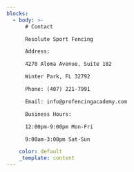 ```yaml
---
blocks:
  - body: >-
      # Contact

      Resolute Sport Fencing

      Address:

      4270 Aloma Avenue, Suite 182

      Winter Park, FL 32792

      Phone: (407) 221-7991

      Email: info@profencingacademy.com

      Business Hours:

      12:00pm-9:00pm Mon-Fri

      9:00am-3:00pm Sat-Sun

    color: default
    _template: content
---
```

